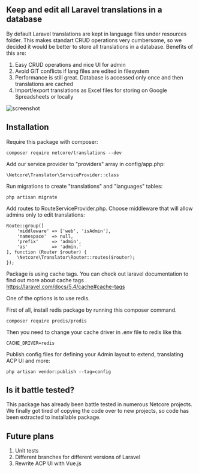 ## Keep and edit all Laravel translations in a database

By default Laravel translations are kept in language files under resources folder.
This makes standart CRUD operations very cumbersome, so we decided it would be better to
store all translations in a database. Benefits of this are:

1. Easy CRUD operations and nice UI for admin
2. Avoid GIT conflicts if lang files are edited in filesystem
3. Performance is still great. Database is accessed only once and then translations are cached
4. Import/export translations as Excel files for storing on Google Spreadsheets or locally

![screenshot](http://image.prntscr.com/image/6a1d7f96919e42118c250dfaac5e8b48.png)

## Installation

Require this package with composer:

    composer require netcore/translations --dev

Add our service provider to "providers" array in config/app.php:

    \Netcore\Translator\ServiceProvider::class
        
Run migrations to create "translations" and "languages" tables:

    php artisan migrate
        
Add routes to RouteServiceProvider.php. Choose middleware that will allow admins only to edit translations:

    Route::group([
        'middleware' => ['web', 'isAdmin'],
        'namespace'  => null,
        'prefix'     => 'admin',
        'as'         => 'admin.'
    ], function (Router $router) {
        \Netcore\Translator\Router::routes($router);
    });
    
Package is using cache tags. You can check out laravel documentation to find out more about cache tags .
https://laravel.com/docs/5.4/cache#cache-tags

One of the options is to use redis.

First of all, install redis package by running this composer command.

    composer require predis/predis

Then you need to change your cache driver in .env file to redis like this

    CACHE_DRIVER=redis
        
Publish config files for defining your Admin layout to extend, translating ACP UI and more:

    php artisan vendor:publish --tag=config

## Is it battle tested?

This package has already been battle tested in numerous Netcore projects. 
We finally got tired of copying the code over to new projects, so code has been extracted to installable package.

## Future plans

1. Unit tests
2. Different branches for different versions of Laravel
3. Rewrite ACP UI with Vue.js

